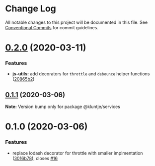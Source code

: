 # Change Log

All notable changes to this project will be documented in this file.
See [Conventional Commits](https://conventionalcommits.org) for commit guidelines.

# [0.2.0](https://github.com/kluntje/kluntje/tree/develop/packages/services/compare/@kluntje/services@0.1.1...@kluntje/services@0.2.0) (2020-03-11)


### Features

* **js-utils:** add decorators for `throttle` and `debounce` helper functions ([20865b2](https://github.com/kluntje/kluntje/tree/develop/packages/services/commit/20865b234cac682f2e303c695c2dbd1b817e7e6f))





## [0.1.1](https://github.com/kluntje/kluntje/tree/develop/packages/services/compare/@kluntje/services@0.1.0...@kluntje/services@0.1.1) (2020-03-06)

**Note:** Version bump only for package @kluntje/services





# 0.1.0 (2020-03-06)


### Features

* replace lodash decorator for throttle with smaller implmentation ([3016b78](https://github.com/kluntje/kluntje/commit/3016b78333c1a9ed672df49e3cb58001ba8b7d61)), closes [#16](https://github.com/kluntje/kluntje/issues/16)
